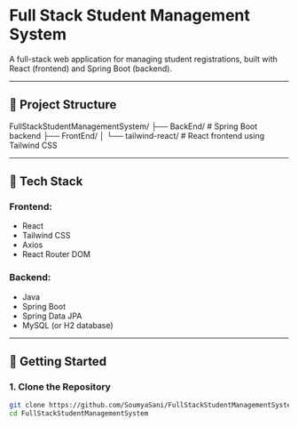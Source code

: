 
# Full Stack Student Management System

A full-stack web application for managing student registrations, built with React (frontend) and Spring Boot (backend).

---

## 📁 Project Structure

FullStackStudentManagementSystem/
├── BackEnd/ # Spring Boot backend
├── FrontEnd/
│ └── tailwind-react/ # React frontend using Tailwind CSS



---

## 🚀 Tech Stack

### Frontend:
- React
- Tailwind CSS
- Axios
- React Router DOM

### Backend:
- Java
- Spring Boot
- Spring Data JPA
- MySQL (or H2 database)

---

## 🔧 Getting Started

### 1. Clone the Repository

```bash
git clone https://github.com/SoumyaSani/FullStackStudentManagementSystem.git
cd FullStackStudentManagementSystem


